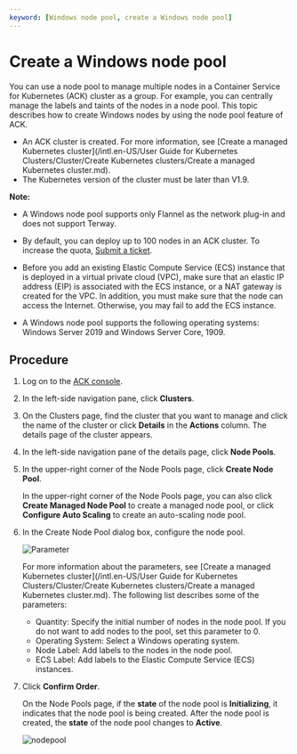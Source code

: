 ```yaml
---
keyword: [Windows node pool, create a Windows node pool]
---
```


# Create a Windows node pool

You can use a node pool to manage multiple nodes in a Container Service for Kubernetes \(ACK\) cluster as a group. For example, you can centrally manage the labels and taints of the nodes in a node pool. This topic describes how to create Windows nodes by using the node pool feature of ACK.

-   An ACK cluster is created. For more information, see [Create a managed Kubernetes cluster](/intl.en-US/User Guide for Kubernetes Clusters/Cluster/Create Kubernetes clusters/Create a managed Kubernetes cluster.md).
-   The Kubernetes version of the cluster must be later than V1.9.

**Note:**

-   A Windows node pool supports only Flannel as the network plug-in and does not support Terway.

-   By default, you can deploy up to 100 nodes in an ACK cluster. To increase the quota, [Submit a ticket](https://workorder-intl.console.aliyun.com/console.htm).
-   Before you add an existing Elastic Compute Service \(ECS\) instance that is deployed in a virtual private cloud \(VPC\), make sure that an elastic IP address \(EIP\) is associated with the ECS instance, or a NAT gateway is created for the VPC. In addition, you must make sure that the node can access the Internet. Otherwise, you may fail to add the ECS instance.

-   A Windows node pool supports the following operating systems: Windows Server 2019 and Windows Server Core, 1909.

## Procedure

1.  Log on to the [ACK console](https://cs.console.aliyun.com).

2.  In the left-side navigation pane, click **Clusters**.

3.  On the Clusters page, find the cluster that you want to manage and click the name of the cluster or click **Details** in the **Actions** column. The details page of the cluster appears.

4.  In the left-side navigation pane of the details page, click **Node Pools**.

5.  In the upper-right corner of the Node Pools page, click **Create Node Pool**.

    In the upper-right corner of the Node Pools page, you can also click **Create Managed Node Pool** to create a managed node pool, or click **Configure Auto Scaling** to create an auto-scaling node pool.

6.  In the Create Node Pool dialog box, configure the node pool.

    ![Parameter](https://static-aliyun-doc.oss-accelerate.aliyuncs.com/assets/img/en-US/5365359951/p95988.png)

    For more information about the parameters, see [Create a managed Kubernetes cluster](/intl.en-US/User Guide for Kubernetes Clusters/Cluster/Create Kubernetes clusters/Create a managed Kubernetes cluster.md). The following list describes some of the parameters:

    -   Quantity: Specify the initial number of nodes in the node pool. If you do not want to add nodes to the pool, set this parameter to 0.
    -   Operating System: Select a Windows operating system.
    -   Node Label: Add labels to the nodes in the node pool.
    -   ECS Label: Add labels to the Elastic Compute Service \(ECS\) instances.
7.  Click **Confirm Order**.

    On the Node Pools page, if the **state** of the node pool is **Initializing**, it indicates that the node pool is being created. After the node pool is created, the **state** of the node pool changes to **Active**.

    ![nodepool](https://static-aliyun-doc.oss-accelerate.aliyuncs.com/assets/img/en-US/5365359951/p95881.png)


